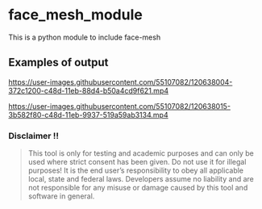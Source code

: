 # face_mesh_module
This is a python module to include face-mesh

## Examples of output

https://user-images.githubusercontent.com/55107082/120638004-372c1200-c48d-11eb-88d4-b50a4cd9f621.mp4


https://user-images.githubusercontent.com/55107082/120638015-3b582f80-c48d-11eb-9937-519a59ab3134.mp4


### Disclaimer !!

> This tool is only for testing and academic purposes and can only be used where strict consent has been given. Do not use it for
> illegal purposes! It is the end user’s responsibility to obey all applicable local, state and federal laws. Developers assume no
> liability and are not responsible for any misuse or damage caused by this tool and software in general.
